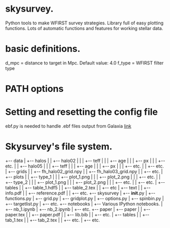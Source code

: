 # skysurvey.
Python tools to make WFIRST survey strategies.  Library full of easy plotting functions.  Lots of automatic functions and features for working stellar data.

# basic definitions.

d_mpc = distance to target in Mpc. Default value: 4.0
f_type = WFIRST filter type

# PATH options

# Setting and resetting the config file


ebf.py is needed to handle .ebf files output from Galaxia [link](http://galaxia.sourceforge.net/Galaxia3pub.html)
# Skysurvey's file system.
+-- data
|   +-- halos
|   |   +-- halo02
|   |   |   +-- teff
|   |   |   +-- age
|   |   |   +-- px
|   |   |   +-- etc.
|   |   +-- halo05
|   |   |   +-- teff
|   |   |   +-- age
|   |   |   +-- px
|   |   |   +-- etc.
|   |   +-- etc.
|   +-- grids
|   |   +-- fh_halo02_grid.npy
|   |   +-- fh_halo03_grid.npy
|   |   +-- etc.
|   +-- plots
|   |   +-- type_1
|   |   |   +-- plot_1.png
|   |   |   +-- plot_2.png
|   |   |   +-- etc.
|   |   +-- type_2
|   |   |   +-- plot_1.png
|   |   |   +-- plot_2.png
|   |   |   +-- etc.
|   |   +-- etc.
|   +-- tables
|   |   +-- table_1.hdf5
|   |   +-- table_2.tex
|   |   +-- etc
|   +-- text
|   |   +-- info.pdf
|   |   +-- reference.pdf
|   |   +-- etc.
+-- skysurvey
|   +-- __init__.py
|   +-- functions.py
|   +-- grid.py
|   +-- gridplot.py
|   +-- options.py
|   +-- spinbin.py
|   +-- targetlist.py
|   +-- etc.
+-- notebooks
|   +-- Various IPython notebooks.
|   +-- nb_1.ipynb
|   +-- nb_2.ipynb
|   +-- etc.
+-- paper
|   +-- paper
|   |   +-- paper.tex
|   |   +-- paper.pdf
|   |   +-- lib.bib
|   |   +-- etc.
|   +-- tables
|   |   +-- tab_1.tex
|   |   +-- tab_2.tex
|   |   +-- etc.
|   +-- etc.

